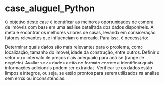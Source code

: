 # case_aluguel_Python

O objetivo deste case é identificar as melhores oportunidades de compra de imóveis com base em uma análise detalhada dos dados disponíveis. A meta é encontrar os melhores valores de casas, levando em consideração fatores relevantes que influenciam o mercado. Para isso, é necessário:

Determinar quais dados são mais relevantes para o problema, como localização, tamanho do imóvel, idade da construção, entre outros.
Definir o setor ou o intervalo de preços mais adequado para análise (range de negócio).
Avaliar se os dados estão no formato correto e identificar quais informações adicionais podem ser extraídas.
Verificar se os dados estão limpos e íntegros, ou seja, se estão prontos para serem utilizados na análise sem erros ou inconsistências.

